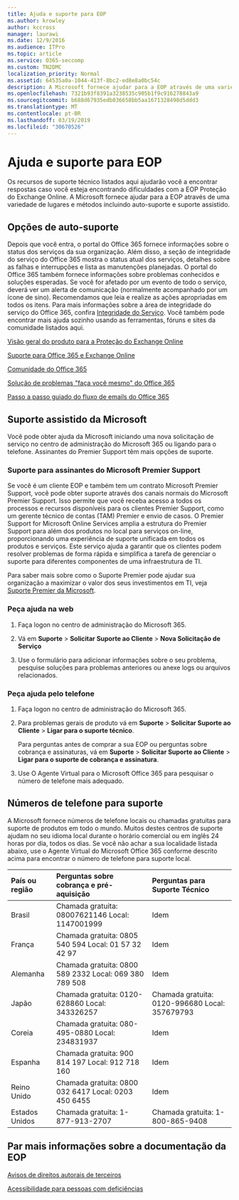 ```yaml
---
title: Ajuda e suporte para EOP
ms.author: krowley
author: kccross
manager: laurawi
ms.date: 12/9/2016
ms.audience: ITPro
ms.topic: article
ms.service: O365-seccomp
ms.custom: TN2DMC
localization_priority: Normal
ms.assetid: 64535a0a-1044-413f-8bc2-ed8e8a0bc54c
description: A Microsoft fornece ajudar para a EOP através de uma variedade de lugares e métodos incluindo auto-suporte e suporte assistido.
ms.openlocfilehash: 7321b93f8391a3238535c905b1f9c916278843a9
ms.sourcegitcommit: b688d67935edb036658bb5aa1671328498d5ddd3
ms.translationtype: MT
ms.contentlocale: pt-BR
ms.lasthandoff: 03/19/2019
ms.locfileid: "30670526"
---
```

# <a name="help-and-support-for-eop"></a>Ajuda e suporte para EOP

Os recursos de suporte técnico listados aqui ajudarão você a encontrar respostas caso você esteja encontrando dificuldades com a EOP Proteção do Exchange Online. A Microsoft fornece ajudar para a EOP através de uma variedade de lugares e métodos incluindo auto-suporte e suporte assistido. 
  
## <a name="self-support-options"></a>Opções de auto-suporte

Depois que você entra, o portal do Office 365 fornece informações sobre o status dos serviços da sua organização. Além disso, a seção de integridade do serviço do Office 365 mostra o status atual dos serviços, detalhes sobre as falhas e interrupções e lista as manutenções planejadas. O portal do Office 365 também fornece informações sobre problemas conhecidos e soluções esperadas. Se você for afetado por um evento de todo o serviço, deverá ver um alerta de comunicação (normalmente acompanhado por um ícone de sino). Recomendamos que leia e realize as ações apropriadas em todos os itens. Para mais informações sobre a área de integridade do serviço do Office 365, confira [Integridade do Serviço](https://go.microsoft.com/fwlink/?LinkId=394289). Você também pode encontrar mais ajuda sozinho usando as ferramentas, fóruns e sites da comunidade listados aqui.
  
[Visão geral do produto para a Proteção do Exchange Online](https://go.microsoft.com/fwlink/p/?LinkId=279912)
  
[Suporte para Office 365 e Exchange Online](https://go.microsoft.com/fwlink/?LinkId=299655)
  
[Comunidade do Office 365](https://go.microsoft.com/fwlink/?LinkId=299656)
  
[Solução de problemas "faça você mesmo" do Office 365](https://go.microsoft.com/fwlink/?LinkId=299657)
  
[Passo a passo guiado do fluxo de emails do Office 365](https://go.microsoft.com/fwlink/?LinkId=323470)
  
## <a name="assisted-support-from-microsoft"></a>Suporte assistido da Microsoft

Você pode obter ajuda da Microsoft iniciando uma nova solicitação de serviço no centro de administração do Microsoft 365 ou ligando para o telefone. Assinantes do Premier Support têm mais opções de suporte.
  
### <a name="support-for-microsoft-premier-support-subscribers"></a>Suporte para assinantes do Microsoft Premier Support

Se você é um cliente EOP e também tem um contrato Microsoft Premier Support, você pode obter suporte através dos canais normais do Microsoft Premier Support. Isso permite que você receba acesso a todos os processos e recursos disponíveis para os clientes Premier Support, como um gerente técnico de contas (TAM) Premier e envio de casos. O Premier Support for Microsoft Online Services amplia a estrutura do Premier Support para além dos produtos no local para serviços on-line, proporcionando uma experiência de suporte unificada em todos os produtos e serviços. Este serviço ajuda a garantir que os clientes podem resolver problemas de forma rápida e simplifica a tarefa de gerenciar o suporte para diferentes componentes de uma infraestrutura de TI.
  
Para saber mais sobre como o Suporte Premier pode ajudar sua organização a maximizar o valor dos seus investimentos em TI, veja [Suporte Premier da Microsoft](https://go.microsoft.com/fwlink/?LinkId=317437).
  
### <a name="ask-for-help-on-the-web"></a>Peça ajuda na web

1. Faça logon no centro de administração do Microsoft 365.
    
2. Vá em **Suporte** \> **Solicitar Suporte ao Cliente** \> **Nova Solicitação de Serviço**
    
3. Use o formulário para adicionar informações sobre o seu problema, pesquise soluções para problemas anteriores ou anexe logs ou arquivos relacionados.
    
### <a name="ask-for-help-on-the-telephone"></a>Peça ajuda pelo telefone

1. Faça logon no centro de administração do Microsoft 365.
    
2. Para problemas gerais de produto vá em **Suporte** \> **Solicitar Suporte ao Cliente** \> **Ligar para o suporte técnico**.
    
    Para perguntas antes de comprar a sua EOP ou perguntas sobre cobrança e assinaturas, vá em **Suporte** \> **Solicitar Suporte ao Cliente** \> **Ligar para o suporte de cobrança e assinatura**.
    
3. Use O Agente Virtual para o Microsoft Office 365 para pesquisar o número de telefone mais adequado.
    
## <a name="support-telephone-numbers"></a>Números de telefone para suporte

A Microsoft fornece números de telefone locais ou chamadas gratuitas para suporte de produtos em todo o mundo. Muitos destes centros de suporte ajudam no seu idioma local durante o horário comercial ou em inglês 24 horas por dia, todos os dias. Se você não achar a sua localidade listada abaixo, use o Agente Virtual do Microsoft Office 365 conforme descrito acima para encontrar o número de telefone para suporte local.
  
|**País ou região**|**Perguntas sobre cobrança e pré-aquisição**|**Perguntas para Suporte Técnico**|
|:-----|:-----|:-----|
|Brasil  <br/> |Chamada gratuita: 08007621146          Local: 1147001999  <br/> |Idem  <br/> |
|França  <br/> |Chamada gratuita: 0805 540 594           Local: 01 57 32 42 97  <br/> |Idem  <br/> |
|Alemanha  <br/> |Chamada gratuita: 0800 589 2332           Local: 069 380 789 508  <br/> |Idem  <br/> |
|Japão  <br/> |Chamada gratuita: 0120-628860          Local: 343326257  <br/> |Chamada gratuita: 0120-996680          Local: 357679793  <br/> |
|Coreia  <br/> |Chamada gratuita: 080-495-0880          Local: 234831937  <br/> |Idem  <br/> |
|Espanha  <br/> |Chamada gratuita: 900 814 197          Local: 912 718 160  <br/> |Idem  <br/> |
|Reino Unido  <br/> |Chamada gratuita: 0800 032 6417          Local: 0203 450 6455  <br/> |Idem  <br/> |
|Estados Unidos  <br/> |Chamada gratuita: 1-877-913-2707  <br/> |Chamada gratuita: 1-800-865-9408  <br/> |
   
## <a name="for-more-information-about-eop-documentation"></a>Par mais informações sobre a documentação da EOP

[Avisos de direitos autorais de terceiros](third-party-copyright-notices.md)
  
[Acessibilidade para pessoas com deficiências](accessibility-for-people-with-disabilities.md)
  

